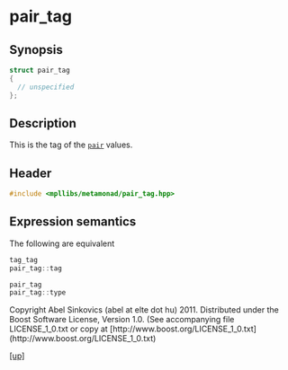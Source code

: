 # pair_tag

## Synopsis

```cpp
struct pair_tag
{
  // unspecified
};
```

## Description

This is the tag of the [`pair`](pair.html) values.

## Header

```cpp
#include <mpllibs/metamonad/pair_tag.hpp>
```

## Expression semantics

The following are equivalent

```cpp
tag_tag
pair_tag::tag
```

```cpp
pair_tag
pair_tag::type
```

<p class="copyright">
Copyright Abel Sinkovics (abel at elte dot hu) 2011.
Distributed under the Boost Software License, Version 1.0.
(See accompanying file LICENSE_1_0.txt or copy at
[http://www.boost.org/LICENSE_1_0.txt](http://www.boost.org/LICENSE_1_0.txt)
</p>

[[up]](reference.html)



